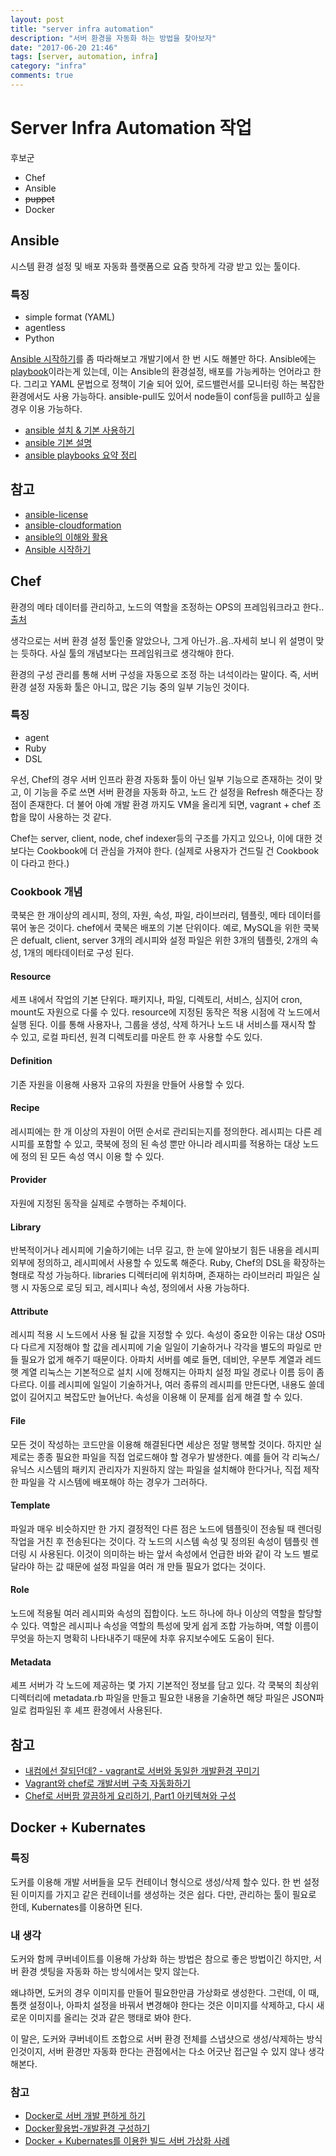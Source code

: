 ```yaml
---
layout: post
title: "server infra automation"
description: "서버 환경을 자동화 하는 방법을 찾아보자"
date: "2017-06-20 21:46"
tags: [server, automation, infra]
category: "infra"
comments: true
---
```


# Server Infra Automation 작업

후보군

* Chef
* Ansible
* ~~puppet~~
* Docker

## Ansible

시스템 환경 설정 및 배포 자동화 플랫폼으로 요즘 핫하게 각광 받고 있는 툴이다.
### 특징
* simple format (YAML)
* agentless
* Python

[Ansible 시작하기](http://theeye.pe.kr/archives/2582)를 좀 따라해보고 개발기에서 한 번 시도 해볼만 하다.
Ansible에는 [playbook](http://theeye.pe.kr/archives/2597)이라는게 있는데, 이는 Ansible의 환경설정, 배포를 가능케하는 언어라고 한다. 그리고 YAML 문법으로 정책이 기술 되어 있어, 로드밸런서를 모니터링 하는 복잡한 환경에서도 사용 가능하다. ansible-pull도 있어서 node들이 conf등을 pull하고 싶을 경우 이용 가능하다.


* [ansible 설치 & 기본 사용하기](http://arisu1000.tistory.com/27761)
* [ansible 기본 설명](https://brunch.co.kr/@jiseon3169ubie/2)
* [ansible playbooks 요약 정리](https://moonstrike.github.io/ansible/2016/09/22/Ansible-Playbooks.html)

## 참고

* [ansible-license](https://www.ansible.com/tower-editions)
* [ansible-cloudformation](https://www.slideshare.net/awskr/ansible-cloudformation)
* [ansible의 이해와 활용](https://www.slideshare.net/deview/1a7ansible)
* [Ansible 시작하기](http://theeye.pe.kr/archives/2582)

## Chef

환경의 메타 데이터를 관리하고, 노드의 역할을 조정하는 OPS의 프레임워크라고 한다..[출처](https://www.slideshare.net/park11111111/whatischef-korean-29495303)

생각으로는 서버 환경 설정 툴인줄 알았으나, 그게 아닌가..음..자세히 보니 위 설명이 맞는 듯하다. 사실 툴의 개념보다는 프레임워크로 생각해야 한다.

환경의 구성 관리를 통해 서버 구성을 자동으로 조정 하는 녀석이라는 말이다. 즉, 서버 환경 설정 자동화 툴은 아니고, 많은 기능 중의 일부 기능인 것이다.

### 특징

* agent
* Ruby
* DSL

우선, Chef의 경우 서버 인프라 환경 자동화 툴이 아닌 일부 기능으로 존재하는 것이 맞고, 이 기능을 주로 쓰면 서버 환경을 자동화 하고, 노드 간 설정을 Refresh 해준다는 장점이 존재한다.
더 불어 아예 개발 환경 까지도 VM을 올리게 되면, vagrant + chef 조합을 많이 사용하는 것 같다.

Chef는 server, client, node, chef indexer등의 구조를 가지고 있으나, 이에 대한 것보다는 Cookbook에 더 관심을 가져야 한다. (실제로 사용자가 건드릴 건 Cookbook이 다라고 한다.)

### Cookbook 개념

쿡북은 한 개이상의 레시피, 정의, 자원, 속성, 파일, 라이브러리, 템플릿, 메타 데이터를 묶어 놓은 것이다. chef에서 쿡북은 배포의 기본 단위이다. 예로, MySQL을 위한 쿡북은 defualt, client, server 3개의 레시피와 설정 파일은 위한 3개의 템플릿, 2개의 속성, 1개의 메타데이터로 구성 된다.

#### Resource

세프 내에서 작업의 기본 단위다. 패키지나, 파일, 디렉토리, 서비스, 심지어 cron, mount도 자원으로 다룰 수 있다. resource에 지정된 동작은 적용 시점에 각 노드에서 실행 된다.
이를 통해 사용자나, 그룹을 생성, 삭제 하거나 노드 내 서비스를 재시작 할 수 있고, 로컬 파티션, 원격 디렉토리를 마운트 한 후 사용할 수도 있다.

#### Definition

기존 자원을 이용해 사용자 고유의 자원을 만들어 사용할 수 있다.

#### Recipe

레시피에는 한 개 이상의 자원이 어떤 순서로 관리되는지를 정의한다. 레시피는 다른 레시피를 포함할 수 있고, 쿡북에 정의 된 속성 뿐만 아니라 레시피를 적용하는 대상 노드에 정의 된 모든 속성 역시 이용 할 수 있다.

#### Provider

자원에 지정된 동작을 실제로 수행하는 주체이다.

#### Library

반복적이거나 레시피에 기술하기에는 너무 길고, 한 눈에 알아보기 힘든 내용을 레시피 외부에 정의하고, 레시피에서 사용할 수 있도록 해준다. Ruby, Chef의 DSL을 확장하는 형태로 작성 가능하다.
libraries 디렉터리에 위치하며, 존재하는 라이브러리 파일은 실행 시 자동으로 로딩 되고, 레시피나 속성, 정의에서 사용 가능하다.

#### Attribute

레시피 적용 시 노드에서 사용 될 값을 지정할 수 있다. 속성이 중요한 이유는 대상 OS마다 다르게 지정해야 할 값을 레시피에 기술 일일이 기술하거나 각각을 별도의 파일로 만들 필요가 없게 해주기 때문이다.
아파치 서버를 예로 들면, 데비안, 우분투 계열과 레드햇 계열 리눅스는 기본적으로 설치 시에 정해지는 아파치 설정 파일 경로나 이름 등이 좀 다르다. 이를 레시피에 일일이 기술하거나, 여러 종류의 레시피를 만든다면, 내용도 쓸데 없이 길어지고 복잡도만 늘어난다.
속성을 이용해 이 문제를 쉽게 해결 할 수 있다.

#### File

모든 것이 작성하는 코드만을 이용해 해결된다면 세상은 정말 행복할 것이다. 하지만 실제로는 종종 필요한 파일을 직접 업로드해야 할 경우가 발생한다. 예를 들어 각 리눅스/유닉스 시스템의 패키지 관리자가 지원하지 않는 파일을 설치해야 한다거나, 직접 제작한 파일을 각 시스템에 배포해야 하는 경우가 그러하다.

#### Template

파일과 매우 비슷하지만 한 가지 결정적인 다른 점은 노드에 템플릿이 전송될 때 렌더링 작업을 거친 후 전송된다는 것이다. 각 노드의 시스템 속성 및 정의된 속성이 템플릿 렌더링 시 사용된다. 이것이 의미하는 바는 앞서 속성에서 언급한 바와 같이 각 노드 별로 달라야 하는 값 때문에 설정 파일을 여러 개 만들 필요가 없다는 것이다.

#### Role

노드에 적용될 여러 레시피와 속성의 집합이다. 노드 하나에 하나 이상의 역할을 할당할 수 있다. 역할은 레시피나 속성을 역할의 특성에 맞게 쉽게 조합 가능하며, 역할 이름이 무엇을 하는지 명확히 나타내주기 때문에 차후 유지보수에도 도움이 된다.

#### Metadata

셰프 서버가 각 노드에 제공하는 몇 가지 기본적인 정보를 담고 있다. 각 쿡북의 최상위 디렉터리에 metadata.rb 파일을 만들고 필요한 내용을 기술하면 해당 파일은 JSON파일로 컴파일된 후 셰프 환경에서 사용된다.


## 참고


* [내컴에선 잘되던데? - vagrant로 서버와 동일한 개발환경 꾸미기](https://www.slideshare.net/kthcorp/h3-2012-vagrant)
* [Vagrant와 chef로 개발서버 구축 자동화하기](https://www.slideshare.net/arawnkr/vagrant-chef)
* [Chef로 서버팜 깔끔하게 요리하기, Part1 아키텍쳐와 구성](https://www.ibm.com/developerworks/community/blogs/9e635b49-09e9-4c23-8999-a4d461aeace2/entry/215?lang=en)

## Docker + Kubernates

### 특징

도커를 이용해 개발 서버들을 모두 컨테이너 형식으로 생성/삭제 할수 있다.
한 번 설정 된 이미지를 가지고 같은 컨테이너를 생성하는 것은 쉽다.
다만, 관리하는 툴이 필요로 한데, Kubernates를 이용하면 된다.

### 내 생각

도커와 함께 쿠버네이트를 이용해 가상화 하는 방법은 참으로 좋은 방법이긴 하지만, 서버 환경 셋팅을 자동화 하는 방식에서는 맞지 않는다.

왜냐하면, 도커의 경우 이미지를 만들어 필요한만큼 가상화로 생성한다.
그런데, 이 때, 톰캣 설정이나, 아파치 설정을 바꿔서 변경해야 한다는 것은 이미지를 삭제하고, 다시 새로운 이미지를 올리는 것과 같은 행태로 봐야 한다.

이 말은, 도커와 쿠버네이트 조합으로 서버 환경 전체를 스냅샷으로 생성/삭제하는 방식인것이지, 서버 환경만 자동화 한다는 관점에서는 다소 어긋난 접근일 수 있지 않나 생각해본다.


### 참고

* [Docker로 서버 개발 편하게 하기](https://www.slideshare.net/jhgod/docker-62527504)
* [Docker활용법-개발환경 구성하기](http://raccoonyy.github.io/docker-usages-for-dev-environment-setup/)
* [Docker + Kubernates를 이용한 빌드 서버 가상화 사례](https://www.slideshare.net/naver-labs/docker-kubernetes)
